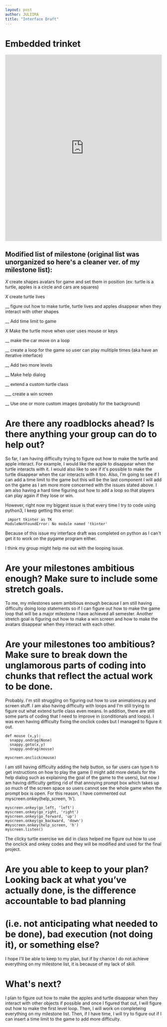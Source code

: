 ```yaml
---
layout: post
author: JULIIRA
title: "Interface Draft"
---
```


# Embedded trinket 

<iframe src="https://trinket.io/embed/python/a0d23b086c" width="100%" height="600" frameborder="0" marginwidth="0" marginheight="0" allowfullscreen></iframe>


## Modified list of milestone (original list was unorganized so here's a cleaner ver. of my milestone list):

_X_  create shapes avatars for game and set them in position (ex: turtle is a turtle, apples is a circle and cars are squares)

_X_ create turtle lives

__ figure out how to make turtle, turtle lives and apples disappear when they interact with other shapes

__ Add time limit to game

_X_ Make the turtle move when user uses mouse or keys

__ make the car move on a loop

__ create a loop for the game so user can play mulitiple times (aka have an iterative interface)

__ Add two more levels

__ Make help dialog

__ extend a custom turtle class 

___ create a win screen

__ Use one or more custom images (probably for the background)



# Are there any roadblocks ahead? Is there anything your group can do to help out?

So far, I am having difficulty trying to figure out how to make the turtle and apple interact. For example, 
I would like the apple to disappear when the turtle interacts with it. I would also like to see if it's possible to make the turtle disappear 
when the car interacts with it too. Also, I'm going to see if I can add a time limit to the game but this will be the last component I will add 
on the game as I am more more concerned with the issues stated above. I am also having a hard time figuring out how to add a loop so that players
can play again if they lose or win. 

However, right now my biggest issue is that every time I try to code using python3, I keep getting this error: 

```
 import tkinter as TK
ModuleNotFoundError: No module named 'tkinter'

```
Because of this issue my interface draft was completed on python as I can't get it to work on the pygame program either. 

I think my group might help me out with the looping issue.

# Are your milestones ambitious enough? Make sure to include some stretch goals.

To me, my milestones seem ambitious enough because I am still having difficulty doing loop statements so if I can figure out how to make the game
loop that will be a major milestone I have achieved all semester. Another stretch goal is figuring out how to make a win screen and how to make the
avatars disappear when they interact with each other. 

# Are your milestones too ambitious? Make sure to break down the unglamorous parts of coding into chunks that reflect the actual work to be done.

Probably. I'm still struggling on figuring out how to use animations.py and screen stuff. I am also having difficulty with loops and I'm still trying
to figure out what extend turtle class even means. In addition, there are still some parts of coding that I need to improve in (conditionals and loops). 
I was even having difficulty fixing the onclick codes but I managed to figure it out. 

```
def mouse (x,y):
  snappy.ondrag(None)
  snappy.goto(x,y)
  snappy.ondrag(mouse)
  
myscreen.onclick(mouse)

```
I am still having difficulty adding the help button, so far users can type h to get instructions on how to play the game (I might add more details 
for the help dialog such as explaining the goal of the game to the users), but now I am having difficulty getting rid of that annoying prompt box
which takes up so much of the screen space so users cannot see the whole game when the prompt box is open. For this reason, I have commented out 
myscreen.onkey(help_screen, 'h').

```
myscreen.onkey(go_left, 'left')
myscreen.onkey(go_right, 'right')
myscreen.onkey(go_forward, 'up')
myscreen.onkey(go_backward, 'down')
#myscreen.onkey(help_screen, 'h')
myscreen.listen()
```
The clicky turtle exercise we did in class helped me figure out how to use the onclick and onkey codes and they will be modified and used for the final project. 

# Are you able to keep to your plan? Looking back at what you’ve actually done, is the difference accountable to bad planning 
# (i.e. not anticipating what needed to be done), bad execution (not doing it), or something else?

I hope I'll be able to keep to my plan, but if by chance I do not achieve everything on my milestone list, it is because of my lack of skill. 

# What's next?

I plan to figure out how to make the apples and turtle disappear when they interact with other objects if possible and once I figured that out, 
I will figure out how to make the first level loop. Then, I will work on completeing everything on my milestone list.
Then, if I have time, I will try to figure out if I can insert a time limit to the game to add more difficulty. 
